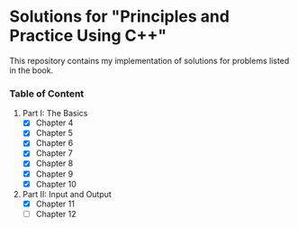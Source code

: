 # Solutions for "Principles and Practice Using C++"

This repository contains my implementation of solutions for problems listed in the book.

### Table of Content

1. Part I: The Basics
   - [X] Chapter 4
   - [X] Chapter 5
   - [X] Chapter 6
   - [X] Chapter 7
   - [X] Chapter 8
   - [X] Chapter 9
   - [X] Chapter 10
2. Part II: Input and Output
   - [X] Chapter 11
   - [ ] Chapter 12
